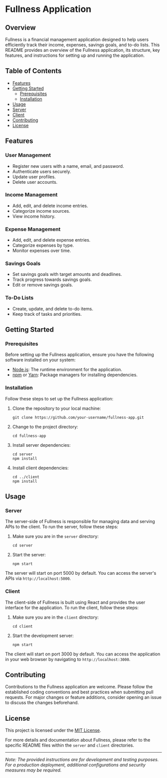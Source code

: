 # Fullness Application

## Overview

Fullness is a financial management application designed to help users efficiently track their income, expenses, savings goals, and to-do lists. This README provides an overview of the Fullness application, its structure, key features, and instructions for setting up and running the application.

## Table of Contents

- [Features](#features)
- [Getting Started](#getting-started)
  - [Prerequisites](#prerequisites)
  - [Installation](#installation)
- [Usage](#usage)
- [Server](#server)
- [Client](#client)
- [Contributing](#contributing)
- [License](#license)

## Features

### User Management

- Register new users with a name, email, and password.
- Authenticate users securely.
- Update user profiles.
- Delete user accounts.

### Income Management

- Add, edit, and delete income entries.
- Categorize income sources.
- View income history.

### Expense Management

- Add, edit, and delete expense entries.
- Categorize expenses by type.
- Monitor expenses over time.

### Savings Goals

- Set savings goals with target amounts and deadlines.
- Track progress towards savings goals.
- Edit or remove savings goals.

### To-Do Lists

- Create, update, and delete to-do items.
- Keep track of tasks and priorities.

## Getting Started

### Prerequisites

Before setting up the Fullness application, ensure you have the following software installed on your system:

- [Node.js](https://nodejs.org/): The runtime environment for the application.
- [npm](https://www.npmjs.com/) or [Yarn](https://yarnpkg.com/): Package managers for installing dependencies.

### Installation

Follow these steps to set up the Fullness application:

1. Clone the repository to your local machine:

   ```shell
   git clone https://github.com/your-username/fullness-app.git
   ```

2. Change to the project directory:

   ```shell
   cd fullness-app
   ```

3. Install server dependencies:

   ```shell
   cd server
   npm install
   ```

4. Install client dependencies:

   ```shell
   cd ../client
   npm install
   ```

## Usage

### Server

The server-side of Fullness is responsible for managing data and serving APIs to the client. To run the server, follow these steps:

1. Make sure you are in the `server` directory:

   ```shell
   cd server
   ```

2. Start the server:

   ```shell
   npm start
   ```

The server will start on port 5000 by default. You can access the server's APIs via `http://localhost:5000`.

### Client

The client-side of Fullness is built using React and provides the user interface for the application. To run the client, follow these steps:

1. Make sure you are in the `client` directory:

   ```shell
   cd client
   ```

2. Start the development server:

   ```shell
   npm start
   ```

The client will start on port 3000 by default. You can access the application in your web browser by navigating to `http://localhost:3000`.

## Contributing

Contributions to the Fullness application are welcome. Please follow the established coding conventions and best practices when submitting pull requests. For major changes or feature additions, consider opening an issue to discuss the changes beforehand.

## License

This project is licensed under the [MIT License](LICENSE).

For more details and documentation about Fullness, please refer to the specific README files within the `server` and `client` directories.

---

*Note: The provided instructions are for development and testing purposes. For a production deployment, additional configurations and security measures may be required.*